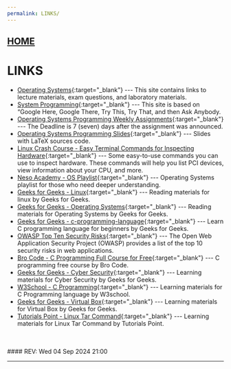 ```yaml
---
permalink: LINKS/
---
```


## [HOME](../)

# LINKS

* [Operating Systems](https://os.vlsm.org/){:target="_blank"} ---
  This site contains links to lecture materials, exam questions, and laboratory materials.
* [System Programming](https://sp.vlsm.org/){:target="_blank"} ---
  This site is based on “Google Here, Google There, Try This, Try That, and then Ask Anybody.
* [Operating Systems Programming Weekly Assignments](https://demos.vlsm.org/){:target="_blank"} ---
  The Deadline is 7 (seven) days after the assignment was announced.
* [Operating Systems Programming Slides](https://docos.vlsm.org/){:target="_blank"} ---
  Slides with LaTeX sources code.
* [Linux Crash Course - Easy Terminal Commands for Inspecting Hardware](https://youtu.be/oGyJr-iUwt8?si=59V2boc0XfmlFekg){:target="_blank"} ---
Some easy-to-use commands you can use to inspect hardware. 
These commands will help you list PCI devices, view information about your CPU, and more.
* [Neso Academy - OS Playlist](https://www.youtube.com/watch?v=vBURTt97EkA&list=PLBlnK6fEyqRiVhbXDGLXDk_OQAeuVcp2O){:target="_blank"} --- Operating Systems playlist for those who need deeper understanding.
* [Geeks for Geeks - Linux](https://www.geeksforgeeks.org/introduction-to-linux-operating-system/){:target="_blank"} --- Reading materials for linux by Geeks for Geeks. 
* [Geeks for Geeks - Operating Systems](https://www.geeksforgeeks.org/operating-systems/){:target="_blank"} ---
  Reading materials for Operating Systems by Geeks for Geeks.
* [Geeks for Geeks - c-programming-language](https://www.geeksforgeeks.org/c-programming-language/){:target="_blank"} --- Learn C programming language for beginners by Geeks for Geeks.
* [OWASP Top Ten Security Risks](https://owasp.org/www-project-top-ten/){:target="_blank"} --- The Open Web Application Security Project (OWASP) provides a list of the top 10 security risks in web applications.
* [Bro Code - C Programming Full Course for Free](https://www.youtube.com/watch?v=87SH2Cn0s9A
){:target="_blank"} --- C programming free course by Bro Code.
* [Geeks for Geeks - Cyber Security](https://www.geeksforgeeks.org/cyber-security-tutorial/){:target="_blank"} ---
  Learning materials for Cyber Security by Geeks for Geeks.
* [W3School - C Programming](https://www.w3schools.com/c/){:target="_blank"} --- Learning materials for C Programming language by W3school.
* [Geeks for Geeks - Virtual Box](https://www.geeksforgeeks.org/what-is-virtualbox/){:target="_blank"} ---
  Learning materials for Virtual Box by Geeks for Geeks.
* [Tutorials Point - Linux Tar Command](https://www.tutorialspoint.com/linux-tar-command){:target="_blank"} ---
  Learning materials for Linux Tar Command by Tutorials Point.

<br>
<br>
#### REV: Wed 04 Sep 2024 21:00
<hr>
